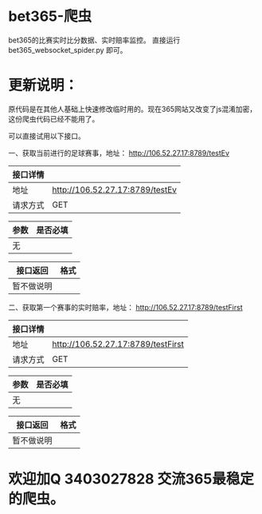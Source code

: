 # bet365-爬虫
bet365的比赛实时比分数据、实时赔率监控。
直接运行bet365_websocket_spider.py 即可。








# 更新说明：

原代码是在其他人基础上快速修改临时用的。现在365网站又改变了js混淆加密，这份爬虫代码已经不能用了。


可以直接试用以下接口。


一、获取当前进行的足球赛事，地址： http://106.52.27.17:8789/testEv

| 接口详情 |  |
| ------ | ------ |
| 地址 | http://106.52.27.17:8789/testEv |
| 请求方式 | GET |


| 参数 | 是否必填 |
| ------ | ------ |
| 无 |  |


| 接口返回 | 格式 |
| ------ | ------ |
| 暂不做说明|  |



二、获取第一个赛事的实时赔率，地址： http://106.52.27.17:8789/testFirst

| 接口详情 |  |
| ------ | ------ |
| 地址 | http://106.52.27.17:8789/testFirst |
| 请求方式 | GET |


| 参数 | 是否必填 |
| ------ | ------ |
| 无 |  |


| 接口返回 | 格式 |
| ------ | ------ |
| 暂不做说明|  |



# 欢迎加Q 3403027828 交流365最稳定的爬虫。




